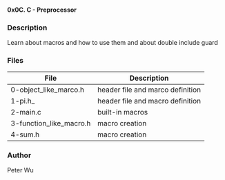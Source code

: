 #### 0x0C. C - Preprocessor

### Description
Learn about macros and how to use them and about double include guard

### Files  
File | Description
---|---
0-object\_like\_marco.h | header file and marco definition
1-pi.h\_ | header file and macro definition
2-main.c | built-in macros
3-function\_like\_macro.h | macro creation
4-sum.h | macro creation

### Author
Peter Wu

